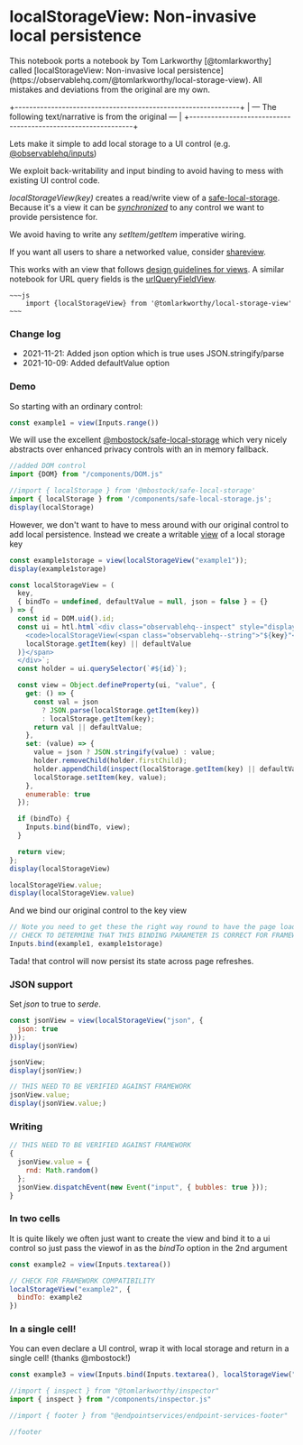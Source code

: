 # localStorageView: Non-invasive local persistence

<div class="tip">
This notebook ports a notebook by Tom Larkworthy [@tomlarkworthy] called [localStorageView: Non-invasive local persistence](https://observablehq.com/@tomlarkworthy/local-storage-view).  All mistakes and deviations from the original are my own.
</div>

+--------------------------------------------------------------+
|  — The following text/narrative is from the original —       |
+--------------------------------------------------------------+



<!--
https://observablehq.com/@tomlarkworthy/local-storage-view
-->
<!---
NOTE: There are several places where we need to check for compatibility with Framework, particularly around use of Inputs.bind
ALSO NOTE: THIS RELIES ON INSPECTOR
--->

Lets make it simple to add local storage to a UI control (e.g. [@observablehq/inputs](/@observablehq/inputs))


We exploit back-writability and input binding to avoid having to mess with existing UI control code.

_localStorageView(key)_ creates a read/write view of a [safe-local-storage](/@mbostock/safe-local-storage). Because it's a view it can be [_synchronized_](https://observablehq.com/@observablehq/synchronized-inputs) to any control we want to provide persistence for.

We avoid having to write any _setItem_/_getItem_ imperative wiring.

If you want all users to share a networked value, consider [shareview](https://observablehq.com/@tomlarkworthy/shareview).

This works with an view that follows [design guidelines for views](https://observablehq.com/@tomlarkworthy/ui-linter?collection=@tomlarkworthy/ui). A similar notebook for URL query fields is the [urlQueryFieldView](https://observablehq.com/@tomlarkworthy/url-query-field-view).

```
~~~js
    import {localStorageView} from '@tomlarkworthy/local-storage-view'
~~~
```

### Change log
- 2021-11-21: Added json option which is true uses JSON.stringify/parse
- 2021-10-09: Added defaultValue option


### Demo

So starting with an ordinary control:

```js echo
const example1 = view(Inputs.range())
```

We will use the excellent  [@mbostock/safe-local-storage](/@mbostock/safe-local-storage) which very nicely abstracts over enhanced privacy controls with an in memory fallback.

```js
//added DOM control
import {DOM} from "/components/DOM.js"
```

```js echo
//import { localStorage } from '@mbostock/safe-local-storage'
import { localStorage } from '/components/safe-local-storage.js';
display(localStorage)
```

However, we don't want to have to mess around with our original control to add local persistence. Instead we create a writable [view](https://observablehq.com/@observablehq/introduction-to-views) of a local storage key

```js echo
const example1storage = view(localStorageView("example1"));
display(example1storage)
```

```js echo
const localStorageView = (
  key,
  { bindTo = undefined, defaultValue = null, json = false } = {}
) => {
  const id = DOM.uid().id;
  const ui = htl.html`<div class="observablehq--inspect" style="display:flex">
    <code>localStorageView(<span class="observablehq--string">"${key}"</span>): </code><span id="${id}">${inspect(
    localStorage.getItem(key) || defaultValue
  )}</span>
  </div>`;
  const holder = ui.querySelector(`#${id}`);

  const view = Object.defineProperty(ui, "value", {
    get: () => {
      const val = json
        ? JSON.parse(localStorage.getItem(key))
        : localStorage.getItem(key);
      return val || defaultValue;
    },
    set: (value) => {
      value = json ? JSON.stringify(value) : value;
      holder.removeChild(holder.firstChild);
      holder.appendChild(inspect(localStorage.getItem(key) || defaultValue));
      localStorage.setItem(key, value);
    },
    enumerable: true
  });

  if (bindTo) {
    Inputs.bind(bindTo, view);
  }

  return view;
};
display(localStorageView)
```

```js echo
localStorageView.value;
display(localStorageView.value)
```

And we bind our original control to the key view


```js echo
// Note you need to get these the right way round to have the page load work correctly
// CHECK TO DETERMINE THAT THIS BINDING PARAMETER IS CORRECT FOR FRAMEWORK
Inputs.bind(example1, example1storage)
```

Tada! that control will now persist its state across page refreshes.


### JSON support

Set *json* to true to *serde*.

```js echo
const jsonView = view(localStorageView("json", {
  json: true
}));
display(jsonView)
```

```js echo
jsonView;
display(jsonView;)
```

```js echo
// THIS NEED TO BE VERIFIED AGAINST FRAMEWORK
jsonView.value;
display(jsonView.value;)
```

### Writing

```js echo
// THIS NEED TO BE VERIFIED AGAINST FRAMEWORK
{
  jsonView.value = {
    rnd: Math.random()
  };
  jsonView.dispatchEvent(new Event("input", { bubbles: true }));
}
```

### In two cells

It is quite likely we often just want to create the view and bind it to a ui control so just pass the viewof in as the _bindTo_ option in the 2nd argument


```js echo
const example2 = view(Inputs.textarea())
```

```js echo
// CHECK FOR FRAMEWORK COMPATIBILITY
localStorageView("example2", {
  bindTo: example2
})
```

### In a single cell!

You can even declare a UI control, wrap it with local storage and return in a single cell! (thanks @mbostock!)


```js echo
const example3 = view(Inputs.bind(Inputs.textarea(), localStorageView("example3")))
```

```js echo
//import { inspect } from "@tomlarkworthy/inspector"
import { inspect } from "/components/inspector.js"
```

```js echo
//import { footer } from "@endpointservices/endpoint-services-footer"
```

```js echo
//footer
```